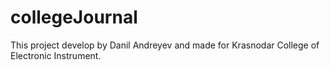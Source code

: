 # collegeJournal

This project develop by Danil Andreyev and made for Krasnodar College of Electronic Instrument.
